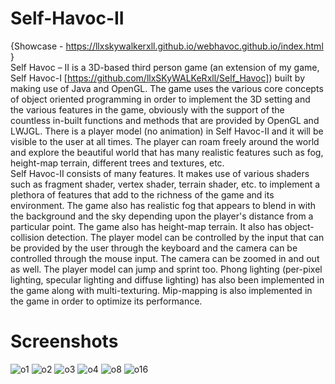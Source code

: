 # Self-Havoc-II
{Showcase - https://llxskywalkerxll.github.io/webhavoc.github.io/index.html }  
Self Havoc – II is a 3D-based third person game (an extension of my game, Self Havoc-I [https://github.com/llxSKyWALKeRxll/Self_Havoc]) built by making use of Java and OpenGL. The game uses the various core concepts of object oriented programming in order to implement the 3D setting and the various features in the game, obviously with the support of the countless in-built functions and methods that are provided by OpenGL and LWJGL. There is a player model (no animation) in Self Havoc-II and it will be visible to the user at all times. The player can roam freely around the world and explore the beautiful world that has many realistic features such as fog, height-map terrain, different trees and textures, etc.  
Self Havoc-II consists of many features. It makes use of various shaders such as fragment shader, vertex shader, terrain shader, etc. to implement a plethora of features that add to the richness of the game and its environment. The game also has realistic fog that appears to blend in with the background and the sky depending upon the player's distance from a particular point. The game also has height-map terrain. It also has object-collision detection. The player model can be controlled by the input that can be provided by the user through the keyboard and the camera can be controlled through the mouse input. The camera can be zoomed in and out as well. The player model can jump and sprint too. Phong lighting (per-pixel lighting, specular lighting and diffuse lighting) has also been implemented in the game along with multi-texturing. Mip-mapping is also implemented in the game in order to optimize its performance.

# Screenshots
![o1](https://user-images.githubusercontent.com/79057173/142783919-2d6e5e0e-61f3-4e36-b70b-4274280ccccb.png)
![o2](https://user-images.githubusercontent.com/79057173/142783939-a078644a-e622-4228-b454-b0e393b9c722.png)
![o3](https://user-images.githubusercontent.com/79057173/142783942-cb4a5a18-5d92-4c31-ad1c-53778e99dea8.png)
![o4](https://user-images.githubusercontent.com/79057173/142783945-2438a7fe-e3ea-453b-b6cc-2af26bb79687.png)
![o8](https://user-images.githubusercontent.com/79057173/142783958-7ae66481-522f-4085-9456-dbffdd41e43f.png)
![o16](https://user-images.githubusercontent.com/79057173/142783966-6694dafc-2545-413d-a833-1e7df90f1a1c.png)
